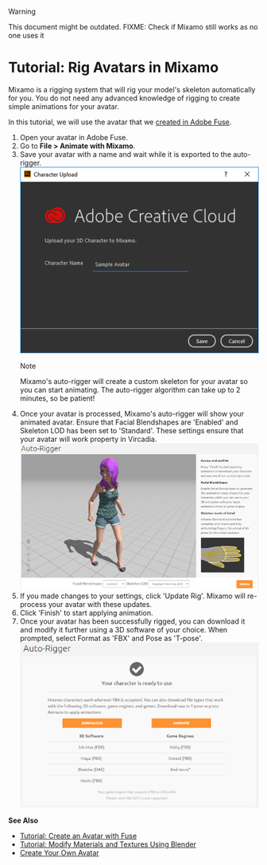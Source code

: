 <div class="admonition warning">
    <p class="admonition-title">Warning</p>
    <p>This document might be outdated. FIXME: Check if Mixamo still works as no one uses it</p>
</div>

# Tutorial: Rig Avatars in Mixamo

Mixamo is a rigging system that will rig your model's skeleton automatically for you. You do not need any advanced knowledge of rigging to create simple animations for your avatar.

In this tutorial, we will use the avatar that we [created in Adobe Fuse](fuse-tutorial).

1. Open your avatar in Adobe Fuse.
2. Go to **File > Animate with Mixamo**.
3. Save your avatar with a name and wait while it is exported to the auto-rigger.
    ![](_images/character-upload.png)
    <div class="admonition note">
        <p class="admonition-title">Note</p>
        <p>Mixamo's auto-rigger will create a custom skeleton for your avatar so you can start animating. The auto-rigger algorithm can take up to 2 minutes, so be patient!</p>
    </div>
4. Once your avatar is processed, Mixamo's auto-rigger will show your animated avatar. Ensure that Facial Blendshapes are 'Enabled' and Skeleton LOD has been set to 'Standard'. These settings ensure that your avatar will work property in Vircadia. ![](_images/auto-rigger.png)  
5. If you made changes to your settings, click 'Update Rig'. Mixamo will re-process your avatar with these updates.  
6. Click 'Finish' to start applying animation.  
7. Once your avatar has been successfully rigged, you can download it and modify it further using a 3D software of your choice. When prompted, select Format as 'FBX' and Pose as 'T-pose'. ![](_images/mixamo-download.png)  

**See Also**

+ [Tutorial: Create an Avatar with Fuse](fuse-tutorial)
+ [Tutorial: Modify Materials and Textures Using Blender](blender-tutorial)
+ [Create Your Own Avatar](create-avatars)
